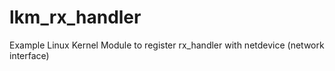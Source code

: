 # lkm_rx_handler
Example Linux Kernel Module to register rx_handler with netdevice (network interface)
